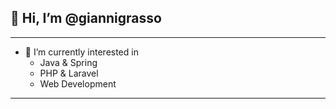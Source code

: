 ## 👋 Hi, I’m @giannigrasso
<hr>

- 👀 I’m currently interested in
  - Java & Spring
  - PHP & Laravel
  - Web Development

<hr>
<!---
giannigrasso/giannigrasso is a ✨ special ✨ repository because its `README.md` (this file) appears on your GitHub profile.
You can click the Preview link to take a look at your changes.
--->
